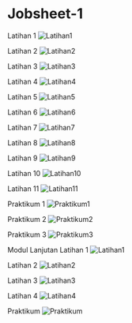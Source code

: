 # Jobsheet-1
Latihan 1
![Latihan1](https://github.com/Fareladzin/Jobsheet-1/blob/master/HelloTelkom.PNG)

Latihan 2
![Latihan2](https://github.com/Fareladzin/Jobsheet-1/blob/master/Variabel.PNG)

Latihan 3
![Latihan3](https://github.com/Fareladzin/Jobsheet-1/blob/master/Aritmatika.PNG)

Latihan 4
![Latihan4](https://github.com/Fareladzin/Jobsheet-1/blob/master/Inputan.PNG)

Latihan 5
![Latihan5](https://github.com/Fareladzin/Jobsheet-1/blob/master/Kondisi.PNG)

Latihan 6
![Latihan6](https://github.com/Fareladzin/Jobsheet-1/blob/master/KonversiNilai.PNG)

Latihan 7
![Latihan7](https://github.com/Fareladzin/Jobsheet-1/blob/master/PilihanKondisi.PNG)

Latihan 8 
![Latihan8](https://github.com/Fareladzin/Jobsheet-1/blob/master/Beasiswa.PNG)

Latihan 9
![Latihan9](https://github.com/Fareladzin/Jobsheet-1/blob/master/PerulanganIf.PNG)

Latihan 10
![Latihan10](https://github.com/Fareladzin/Jobsheet-1/blob/master/Counter.PNG)

Latihan 11
![Latihan11](https://github.com/Fareladzin/Jobsheet-1/blob/master/PernyataanWhile.PNG)


Praktikum 1
![Praktikum1](https://github.com/Fareladzin/Jobsheet-1/blob/master/LuasBola.PNG)

Praktikum 2
![Praktikum2](https://github.com/Fareladzin/Jobsheet-1/blob/master/KonversiSuhu.PNG)

Praktikum 3
![Praktikum3](https://github.com/Fareladzin/Jobsheet-1/blob/master/Data.PNG)


Modul Lanjutan
Latihan 1
![Latihan1](https://github.com/Fareladzin/Jobsheet-1/blob/master/FungsiDoWhile.PNG)

Latihan 2
![Latihan2](https://github.com/Fareladzin/Jobsheet-1/blob/master/PilihanMenu.PNG)

Latihan 3
![Latihan3](https://github.com/Fareladzin/Jobsheet-1/blob/master/FungsiPengembalianNilai.PNG)

Latihan 4
![Latihan4](https://github.com/Fareladzin/Jobsheet-1/blob/master/FungsiRekursif.PNG)


Praktikum
![Praktikum](https://github.com/Fareladzin/Jobsheet-1/blob/master/PenerapanFor.PNG)

